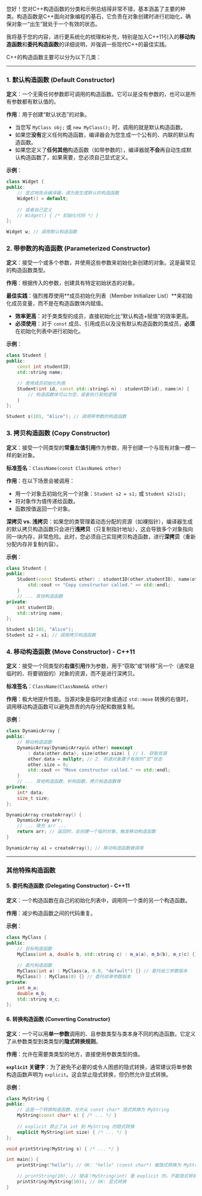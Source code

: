 您好！您对C++构造函数的分类和示例总结得非常不错，基本涵盖了主要的种类。构造函数是C++面向对象编程的基石，它负责在对象创建时进行初始化，确保对象一“出生”就处于一个有效的状态。

我将基于您的内容，进行更系统化的梳理和补充，特别是加入C++11引入的**移动构造函数**和**委托构造函数**的详细说明，并强调一些现代C++的最佳实践。

C++的构造函数主要可以分为以下几类：

-----

### 1\. 默认构造函数 (Default Constructor)

**定义**：一个无需任何参数即可调用的构造函数。它可以是没有参数的，也可以是所有参数都有默认值的。

**作用**：用于创建“默认状态”的对象。

  * 当您写 `MyClass obj;` 或 `new MyClass();` 时，调用的就是默认构造函数。
  * 如果您**没有**定义任何构造函数，编译器会为您生成一个公有的、内联的默认构造函数。
  * 如果您定义了**任何其他**构造函数（如带参数的），编译器就**不会**再自动生成默认构造函数了，如果需要，您必须自己显式定义。

**示例**：

```cpp
class Widget {
public:
    // 显式地告诉编译器，请为我生成默认的构造函数
    Widget() = default; 
    
    // 或者自己定义
    // Widget() { /* 初始化代码 */ } 
};

Widget w; // 调用默认构造函数
```

### 2\. 带参数的构造函数 (Parameterized Constructor)

**定义**：接受一个或多个参数，并使用这些参数来初始化新创建的对象。这是最常见的构造函数类型。

**作用**：根据传入的参数，创建具有特定初始状态的对象。

**最佳实践**：强烈推荐使用\*\*成员初始化列表（Member Initializer List）\*\*来初始化成员变量，而不是在构造函数体内赋值。

  * **效率更高**：对于类类型的成员，直接初始化比“默认构造+赋值”的效率更高。
  * **必须使用**：对于 `const` 成员、引用成员以及没有默认构造函数的类成员，**必须**在初始化列表中进行初始化。

**示例**：

```cpp
class Student {
public:
    const int studentID;
    std::string name;

    // 使用成员初始化列表
    Student(int id, const std::string& n) : studentID(id), name(n) {
        // 构造函数体可以为空，或者执行其他逻辑
    }
};

Student s(101, "Alice"); // 调用带参数的构造函数
```

### 3\. 拷贝构造函数 (Copy Constructor)

**定义**：接受一个同类型的**常量左值引用**作为参数，用于创建一个与现有对象一模一样的新对象。

**标准签名**：`ClassName(const ClassName& other)`

**作用**：在以下场景会被调用：

  * 用一个对象去初始化另一个对象：`Student s2 = s1;` 或 `Student s2(s1);`
  * 将对象作为值传递给函数。
  * 函数按值返回一个对象。

**深拷贝 vs. 浅拷贝**：如果您的类管理着动态分配的资源（如裸指针），编译器生成的默认拷贝构造函数只会进行**浅拷贝**（只复制指针地址），这会导致多个对象指向同一块内存，非常危险。此时，您必须自己实现拷贝构造函数，进行**深拷贝**（重新分配内存并复制内容）。

**示例**：

```cpp
class Student {
public:
    Student(const Student& other) : studentID(other.studentID), name(other.name) {
        std::cout << "Copy constructor called." << std::endl;
    }
    // ... 其他构造函数
private:
    int studentID;
    std::string name;
};

Student s1(101, "Alice");
Student s2 = s1; // 调用拷贝构造函数
```

### 4\. 移动构造函数 (Move Constructor) - C++11

**定义**：接受一个同类型的**右值引用**作为参数，用于“窃取”或“转移”另一个（通常是临时的、将要销毁的）对象的资源，而不是进行深拷贝。

**标准签名**：`ClassName(ClassName&& other)`

**作用**：极大地提升性能。当源对象是临时对象或通过 `std::move` 转换的右值时，调用移动构造函数可以避免昂贵的内存分配和数据复制。

**示例**：

```cpp
class DynamicArray {
public:
    // 移动构造函数
    DynamicArray(DynamicArray&& other) noexcept 
        : data(other.data), size(other.size) { // 1. 窃取资源
        other.data = nullptr; // 2. 将源对象置于有效的“空”状态
        other.size = 0;
        std::cout << "Move constructor called." << std::endl;
    }
    // ... 其他构造函数，析构函数，拷贝构造函数等
private:
    int* data;
    size_t size;
};

DynamicArray createArray() {
    DynamicArray arr;
    // ... 填充 arr ...
    return arr; // 返回时，会创建一个临时对象，触发移动构造函数
}

DynamicArray a1 = createArray(); // 移动构造函数被调用
```

-----

### 其他特殊构造函数

#### 5\. 委托构造函数 (Delegating Constructor) - C++11

**定义**：一个构造函数在自己的初始化列表中，调用同一个类的另一个构造函数。

**作用**：减少构造函数之间的代码重复。

**示例**：

```cpp
class MyClass {
public:
    // 目标构造函数
    MyClass(int a, double b, std::string c) : m_a(a), m_b(b), m_c(c) {}
    
    // 委托构造函数
    MyClass(int a) : MyClass(a, 0.0, "default") {} // 委托给三参数版本
    MyClass() : MyClass(0) {} // 委托给单参数版本
private:
    int m_a;
    double m_b;
    std::string m_c;
};
```

#### 6\. 转换构造函数 (Converting Constructor)

**定义**：一个可以用**单一参数**调用的、且参数类型与类本身不同的构造函数。它定义了从参数类型到类类型的**隐式转换规则**。

**作用**：允许在需要类类型的地方，直接使用参数类型的值。

**`explicit` 关键字**：为了避免不必要的或令人困惑的隐式转换，通常建议将单参数构造函数声明为 `explicit`。这会禁止隐式转换，但仍然允许显式转换。

**示例**：

```cpp
class MyString {
public:
    // 这是一个转换构造函数，允许从 const char* 隐式转换为 MyString
    MyString(const char* s) { /* ... */ } 
    
    // explicit 禁止了从 int 到 MyString 的隐式转换
    explicit MyString(int size) { /* ... */ }
};

void printString(MyString s) { /* ... */ }

int main() {
    printString("hello"); // OK: "hello" (const char*) 被隐式转换为 MyString

    // printString(10); // 错误！MyString(int) 是 explicit 的，不能隐式转换
    printString(MyString(10)); // OK: 显式转换
}
```